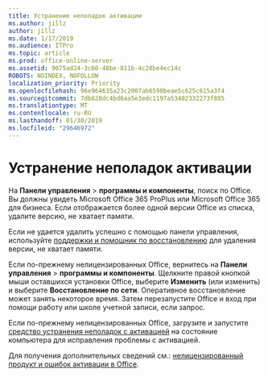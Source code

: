 ```yaml
---
title: Устранение неполадок активации
ms.author: jillz
author: jillz
ms.date: 1/17/2019
ms.audience: ITPro
ms.topic: article
ms.prod: office-online-server
ms.assetid: 9075ad24-3c60-48be-811b-4c28be4ec14c
ROBOTS: NOINDEX, NOFOLLOW
localization_priority: Priority
ms.openlocfilehash: 96e964635a23c2007ab6590beae5c625c615a3f4
ms.sourcegitcommit: 7db628dc4bd6aa5e3edc1197a53402332273f885
ms.translationtype: MT
ms.contentlocale: ru-RU
ms.lasthandoff: 01/30/2019
ms.locfileid: "29646972"
---
```

# <a name="activation-troubleshooting"></a>Устранение неполадок активации

На **Панели управления** \> **программы и компоненты**, поиск по Office. Вы должны увидеть Microsoft Office 365 ProPlus или Microsoft Office 365 для бизнеса. Если отображается более одной версии Office из списка, удалите версию, не хватает памяти. 
  
Если не удается удалить успешно с помощью панели управления, используйте [поддержки и помощник по восстановлению](https://aka.ms/SARA-OfficeUninstall-Alchemy) для удаления версии, не хватает памяти. 
  
Если по-прежнему нелицензированных Office, вернитесь на **Панели управления** \> **программы и компоненты**. Щелкните правой кнопкой мыши оставшихся установки Office, выберите **Изменить** (или изменить) и выберите **Восстановление по сети**. Оперативное восстановление может занять некоторое время. Затем перезапустите Office и вход при помощи работу или школе учетной записи, если запрос.
  
Если по-прежнему нелицензированных Office, загрузите и запустите [средство устранения неполадок с активацией](https://aka.ms/SARA-OfficeActivation-Alchemy) на состояние компьютера для исправления проблемы с активацией. 
  
Для получения дополнительных сведений см.: [нелицензированный продукт и ошибок активации в Office](https://support.office.com/article/0d23d3c0-c19c-4b2f-9845-5344fedc4380).
